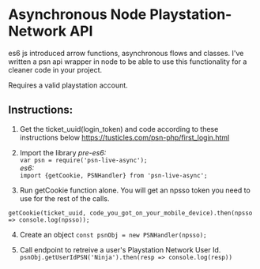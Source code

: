 # Asynchronous Node Playstation-Network API
es6 js introduced arrow functions, asynchronous flows and classes. I've written a psn api wrapper in node to be able to use this functionality for a cleaner code in your project.

Requires a valid playstation account.

## Instructions:
1. Get the ticket_uuid(login_token) and code according to these instructions below
https://tusticles.com/psn-php/first_login.html <br/>

2. Import the library
*pre-es6:*<br/>
`var psn = require('psn-live-async');`<br/>
*es6:*<br/>
`import {getCookie, PSNHandler} from 'psn-live-async';`

3. Run getCookie function alone. You will get an npsso token you need to use for the rest of the calls.
```
getCookie(ticket_uuid, code_you_got_on_your_mobile_device).then(npsso => console.log(npsso));
```

4. Create an object
`const psnObj = new PSNHandler(npsso);`

5. Call endpoint to retreive a user's Playstation Network User Id.
`psnObj.getUserIdPSN('Ninja').then(resp => console.log(resp))`
